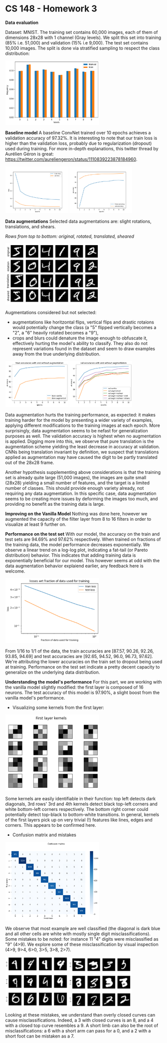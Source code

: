 # CS 148 - Homework 3

**Data evaluation**

Dataset: MNIST. The training set contains 60,000 images, each of them of dimensions 28x28 with 1 channel (Gray levels). We split this set into training (85% i.e. 51,000) and validation (15% i.e 9,000). The test set contains 10,000 images. The split is done via stratified sampling to respect the class distribution:

<img src="./images/stratified_sampling.png?raw=true" width="60%" alt="stratified sampling respects class distribution">

**Baseline model**
A baseline ConvNet trained over 10 epochs achieves a validation accuracy of 97.32%. It is interesting to note that our train loss is higher than the validation loss, probably due to regularization (dropout) used during training. For more in-depth explanations, this twitter thread by Aurélien Géron is great: https://twitter.com/aureliengeron/status/1110839223878184960.

<p float="center">
    <img src="./images/losses_basic.png?raw=true" width="40%" alt="losses vanilla model"> 
    <img src="./images/accuracies_basic.png?raw=true" width="40%" alt="accuracies vanilla model">
</p>

**Data augmentations**
Selected data augmentations are: slight rotations, translations, and shears.

*Rows from top to bottom: original, rotated, translated, sheared*

<img src="./images/augmentations.png?raw=true" width="60%" alt="augmented mnist images">

Augmentations considered but not selected:
- augmentations like horitzontal flips, vertical flips and drastic rotaions would potentially change the class (a "5" flipped vertically becomes a "2", a "6" heavily rotated becomes a "9"),
- crops and blurs could denature the image enough to obfuscate it, effectively hurting the model's ability to classify. They also do not represent variations found in the dataset and seem to draw examples away from the true underlying distribution.

<p float="center">
    <img src="./images/B_accuracies_train.png?raw=true" width="40%" alt="accuracy training with augmentation"> 
    <img src="./images/B_accuracies_val.png?raw=true" width="40%" alt="accuracy validation with augmentation">
</p>

Data augmentation hurts the training performance, as expected: it makes training harder for the model by presenting a wider variety of examples, applying different modifications to the training images at each epoch. More surprisingly, data augmentation seems to be nefast for generalization purposes as well. The validation accuracy is highest when no augmentation is applied. Digging more into this, we observe that pure translation is the augmentation scheme yielding the least decrease in accuracy at validation. CNNs being translation invariant by definition, we suspect that translations applied as augmentation may have caused the digit to be partly translated out of the 28x28 frame.

Another hypothesis supplementing above considerations is that the training set is already quite large (51,000 images), the images are quite small (28x28) yielding a small number of features, and the target is a limited number of classes. This should provide enough variety already, not requiring any data augmentation. In this specific case, data augmentation seems to be creating more issues by deforming the images too much, and providing no benefit as the training data is large.

**Improving on the Vanilla Model**
Nothing was done here, however we augmented the capacity of the filter layer from 8 to 16 filters in order to visualize at least 9 further on.

**Performance on the test set**
With our model, the accuracy on the train and test sets are 94.69% and 97.62% respectively. When trained on fractions of the training data, the model performance decreases exponentially. We observe a linear trend on a log-log plot, indicating a fat-tail (or Pareto distribution) behavior. This indicates that adding training data is exponentially beneficial for our model. This however seems at odd with the data augmentation behavior explaiend earlier, any feedback here is welcome.

<img src="./images/D_performance_fraction_data.png?raw=true" width="60%" alt="loss when training on fraction of data">

From 1/16 to 1/1 of the data, the train accuracies are [87.57, 90.26, 92.26, 93.85, 94.69] and test accuracies are [92.65, 94.52, 96.0, 96.73, 97.62]. We're attributing the lower accuracies on the train set to dropout being used at training. Performance on the test set indicate a pretty decent capacity to generalize on the underlying data distribution.

**Understanding the model's performance**
For this part, we are working with the vanilla model slightly modified: the first layer is composed of 16 neurons. The test accuracy of this model is 97.90%, a slight boost from the vanilla model's performance.

* Visualizing some kernels from the first layer:

<img src="./images/E_kernels.png?raw=true" width="60%" alt="first layer kernels">

Some kernels are easily identifiable in their function: top left detects dark diagonals, 3rd rows' 3rd and 4th kernels detect black top-left corners and white bottom-left corners respectively. The bottom right corner could potentially detect top-black to bottom-white transitions. In general, kernels of the first layers pick up on very trivial (!) features like lines, edges and corners. This appears to be confirmed here.

* Confusion matrix and mistakes

<img src="./images/E_conf_matrix.png?raw=true" width="60%" alt="confusion matrix">

We observe that most example are well classified (the diagonal is dark blue and all other cells are white with mostly single digit misclassifications). Some mistakes to be noted: for instance 11 "4" digits were misclassified as "9" (4>9). We explore some of these misclassification by visual inspection (4>9, 9>4, 6>0, 3>5, 3>8, 2>7).

<p float="center">
    <img src="./images/E_misclass.png?raw=true" width="40%" alt="some mistakes"> 
    <img src="./images/E_misclass_more.png?raw=true" width="40%" alt="more mistakes">
</p>

Looking at these mistakes, we understand than overly closed curves can cause misclassifications. Indeed, a 3 with closed curves is an 8, and a 4 with a closed top curve resembles a 9. A short limb can also be the root of misclassifications: a 6 with a short arm can pass for a 0, and a 2 with a short foot can be mistaken as a 7.


